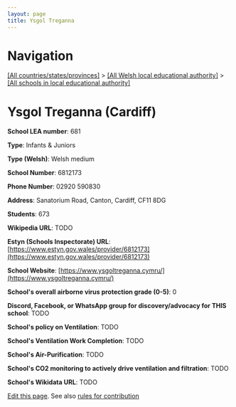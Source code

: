 ```yaml
---
layout: page
title: Ysgol Treganna
---
```

# Navigation

[[All countries/states/provinces]](../../..) > [[All Welsh local educational authority]](../..) > [[All schools in local educational authority]](..)

# Ysgol Treganna (Cardiff)

**School LEA number**: 681

**Type**: Infants & Juniors

**Type (Welsh)**: Welsh medium

**School Number**: 6812173

**Phone Number**: 02920 590830

**Address**: Sanatorium Road, Canton, Cardiff, CF11 8DG

**Students**: 673

**Wikipedia URL**: TODO

**Estyn (Schools Inspectorate) URL**: [https://www.estyn.gov.wales/provider/6812173](https://www.estyn.gov.wales/provider/6812173)

**School Website**: [https://www.ysgoltreganna.cymru/](https://www.ysgoltreganna.cymru/)

**School's overall airborne virus protection grade (0-5)**: 0

**Discord, Facebook, or WhatsApp group for discovery/advocacy for THIS school**: TODO

**School's policy on Ventilation**: TODO

**School's Ventilation Work Completion**: TODO

**School's Air-Purification**: TODO

**School's CO2 monitoring to actively drive ventilation and filtration**: TODO

**School's Wikidata URL**: TODO




[Edit this page](https://github.com/ventilate-schools/Wales/edit/prif/./Cardiff/Ysgol_Treganna.md). See also [rules for contribution](../../../contribution-rules/)